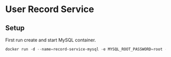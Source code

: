 # User Record Service

## Setup

First run create and start MySQL container.

```powershell
docker run -d --name=record-service-mysql -e MYSQL_ROOT_PASSWORD=root -e MYSQL_DATABASE=user-records -e MYSQL_USER=admin -e MYSQL_PASSWORD=admin -p 3306:3306 mysql:latest
```